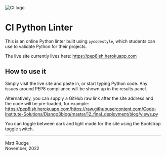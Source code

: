 ![CI logo](https://codeinstitute.s3.amazonaws.com/fullstack/ci_logo_small.png)

# CI Python Linter

This is an online Python linter built using `pycodestyle`, which students can use to validate Python for their projects.

The live site currently lives here: https://pep8ish.herokuapp.com

## How to use it

Simply visit the live site and paste in, or start typing Python code. Any issues around PEP8 compliance will be shown up in the results panel.

Alternatively, you can supply a GitHub raw link after the site address and the code will be pre-loaded, for example: https://pep8ish.herokuapp.com/https://raw.githubusercontent.com/Code-Institute-Solutions/Django3blog/master/12_final_deployment/blog/views.py

You can toggle between dark and light mode for the site using the Bootstrap toggle switch.

------
Matt Rudge<br />
November, 2022
